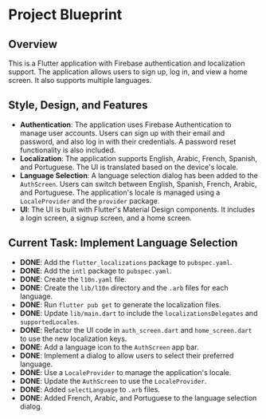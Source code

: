 # Project Blueprint

## Overview

This is a Flutter application with Firebase authentication and localization support. The application allows users to sign up, log in, and view a home screen. It also supports multiple languages.

## Style, Design, and Features

*   **Authentication**: The application uses Firebase Authentication to manage user accounts. Users can sign up with their email and password, and also log in with their credentials. A password reset functionality is also included.
*   **Localization**: The application supports English, Arabic, French, Spanish, and Portuguese. The UI is translated based on the device's locale.
*   **Language Selection**: A language selection dialog has been added to the `AuthScreen`. Users can switch between English, Spanish, French, Arabic, and Portuguese. The application's locale is managed using a `LocaleProvider` and the `provider` package.
*   **UI**: The UI is built with Flutter's Material Design components. It includes a login screen, a signup screen, and a home screen.

## Current Task: Implement Language Selection

*   **DONE**: Add the `flutter_localizations` package to `pubspec.yaml`.
*   **DONE**: Add the `intl` package to `pubspec.yaml`.
*   **DONE**: Create the `l10n.yaml` file.
*   **DONE**: Create the `lib/l10n` directory and the `.arb` files for each language.
*   **DONE**: Run `flutter pub get` to generate the localization files.
*   **DONE**: Update `lib/main.dart` to include the `localizationsDelegates` and `supportedLocales`.
*   **DONE**: Refactor the UI code in `auth_screen.dart` and `home_screen.dart` to use the new localization keys.
*   **DONE**: Add a language icon to the `AuthScreen` app bar.
*   **DONE**: Implement a dialog to allow users to select their preferred language.
*   **DONE**: Use a `LocaleProvider` to manage the application's locale.
*   **DONE**: Update the `AuthScreen` to use the `LocaleProvider`.
*   **DONE**: Added `selectLanguage` to `.arb` files.
*   **DONE**: Added French, Arabic, and Portuguese to the language selection dialog.
